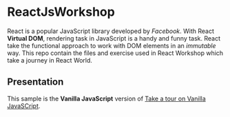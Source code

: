 # ReactJsWorkshop

React is a popular JavaScript library developed by *Facebook*. With React **Virtual DOM**, rendering task in JavaScript is a handy and funny task. React take the functional approach to work with DOM elements in an *immutable* way. This repo contain the files and exercise used in React Workshop which take a journey in React World.


## Presentation

This sample is the **Vanilla JavaScript** version of 
[Take a tour on Vanilla JavaSCript](https://docs.google.com/presentation/d/1HdbvYLSRA_yjzEUCIWwKCRc9XpCjejTvWPRmxb24mWs/).


